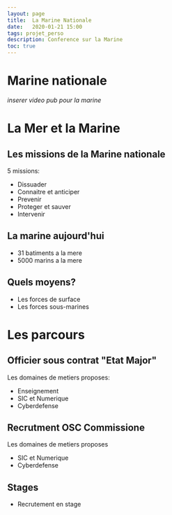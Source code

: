 ```yaml
---
layout: page
title:  La Marine Nationale
date:   2020-01-21 15:00
tags: projet_perso
description: Conference sur la Marine
toc: true
---
```

# Marine nationale
*inserer video pub pour la marine*

# La Mer et la Marine
## Les missions de la Marine nationale
5 missions:
* Dissuader
* Connaitre et anticiper
* Prevenir
* Proteger et sauver
* Intervenir

## La marine aujourd'hui
* 31 batiments a la mere
* 5000 marins a la mere

## Quels moyens?
* Les forces de surface
* Les forces sous-marines

# Les parcours
## Officier sous contrat "Etat Major"
Les domaines de metiers proposes:
* Enseignement
* SIC et Numerique
* Cyberdefense

## Recrutment OSC Commissione
Les domaines de metiers proposes
* SIC et Numerique
* Cyberdefense

## Stages
* Recrutement en stage

